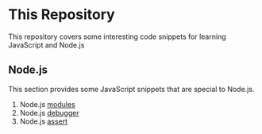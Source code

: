 # This Repository
This repository covers some interesting code snippets for learning JavaScript and Node.js

## Node.js
This section provides some JavaScript snippets that are special to Node.js.
 1. Node.js [modules](node.js/000_modules/README.md)
 1. Node.js [debugger](node.js/010_debugging/README.md)
 1. Node.js [assert](node.js/020_assertions/README.md)
